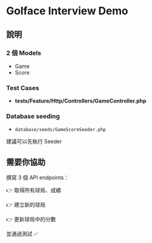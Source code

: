 # Golface Interview Demo

## 說明

### 2 個 Models

* Game
* Score

### Test Cases

* **tests/Feature/Http/Controllers/GameController.php**

### Database seeding

* `database/seeds/GameScoreSeeder.php`

建議可以先執行 Seeder

## 需要你協助

撰寫 3 個 API endpoints：

👉 取得所有球局、成績

👉 建立新的球局

👉 更新球局中的分數

並通過測試 ✅
